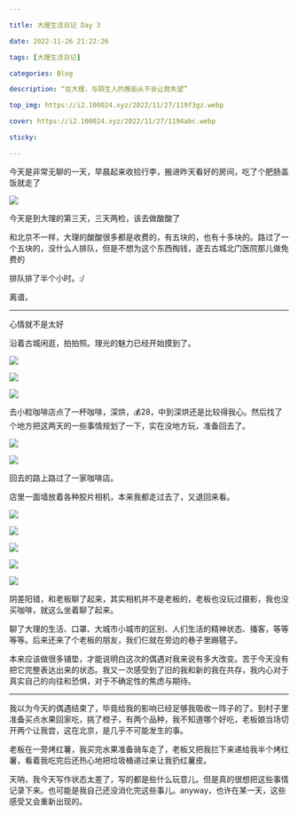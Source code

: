 ```yaml
---

title: 大理生活日记 Day 3

date: 2022-11-26 21:22:26

tags: [大理生活日记]

categories: Blog

description: “在大理，与陌生人的邂逅从不会让我失望” 

top_img: https://i2.100024.xyz/2022/11/27/119f3gz.webp

cover: https://i2.100024.xyz/2022/11/27/1194abc.webp

sticky: 

---
```


今天是非常无聊的一天，早晨起来收拾行李，搬进昨天看好的房间，吃了个肥肠盖饭就走了

![](https://i2.100024.xyz/2022/11/26/xoar45.webp)


今天是到大理的第三天，三天两检，该去做酸酸了

和北京不一样，大理的酸酸很多都是收费的，有五块的，也有十多块的。路过了一个五块的，没什么人排队，但是不想为这个东西掏钱，遂去古城北门医院那儿做免费的

排队排了半个小时。:/

离谱。

***

心情就不是太好

沿着古城闲逛，拍拍照。理光的魅力已经开始摸到了。

![](https://i2.100024.xyz/2022/11/26/xoxmxh.webp)

![](https://i2.100024.xyz/2022/11/26/xpko14.webp)

![](https://i2.100024.xyz/2022/11/26/xpovbp.webp)

去小粒咖啡店点了一杯咖啡，深烘，💰28，中到深烘还是比较得我心。然后找了个地方把这两天的一些事情规划了一下，实在没地方玩，准备回去了。

![](https://i2.100024.xyz/2022/11/26/xqphbm.webp)

![](https://i2.100024.xyz/2022/11/26/xqrm63.webp)


回去的路上路过了一家咖啡店。

店里一面墙放着各种胶片相机，本来我都走过去了，又退回来看。

![](https://i2.100024.xyz/2022/11/27/1194abc.webp)

![](https://i2.100024.xyz/2022/11/27/119f3gz.webp)

![](https://i2.100024.xyz/2022/11/27/119gqwz.webp)

![](https://i2.100024.xyz/2022/11/27/119grkn.webp)

![](https://i2.100024.xyz/2022/11/27/119hzp7.webp)


阴差阳错，和老板聊了起来，其实相机并不是老板的，老板也没玩过摄影，我也没买咖啡，就这么坐着聊了起来。

聊了大理的生活、口罩、大城市小城市的区别、人们生活的精神状态、播客，等等等等。后来还来了个老板的朋友，我们仨就在旁边的巷子里踢毽子。

本来应该做很多铺垫，才能说明白这次的偶遇对我来说有多大改变。苦于今天没有把它完整表达出来的状态。我又一次感受到了旧的我和新的我在共存，我内心对于真实自己的向往和恐惧，对于不确定性的焦虑与期待。

***

我以为今天的偶遇结束了，毕竟给我的影响已经足够我吸收一阵子的了。到村子里准备买点水果回家吃，挑了橙子，有两个品种，我不知道哪个好吃，老板娘当场切开两个让我尝，这在北京，是几乎不可能发生的事。

老板在一旁烤红薯，我买完水果准备骑车走了，老板又把我拦下来递给我半个烤红薯，看着我吃完后还热心地把垃圾桶递过来让我扔红薯皮。

天呐，我今天写作状态太差了，写的都是些什么玩意儿。但是真的很想把这些事情记录下来。也可能是我自己还没消化完这些事儿。anyway，也许在某一天，这些感受又会重新出现的。
